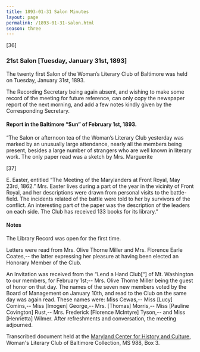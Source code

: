 ```yaml
---
title: 1893-01-31 Salon Minutes
layout: page
permalink: /1893-01-31-salon.html
season: three
---
```

[36]

### 21st Salon [Tuesday, January 31st, 1893]

The twenty first Salon of the Woman’s Literary Club of Baltimore was held on Tuesday, January 31st, 1893.

The Recording Secretary being again absent, and wishing to make some record of the meeting for future reference, can only copy the newspaper report of the next morning, and add a few notes kindly given by the Corresponding Secretary.

#### Report in the Baltimore “Sun” of February 1st, 1893. 

“The Salon or afternoon tea of the Woman’s Literary Club yesterday was marked by an unusually large attendance, nearly all the members being present, besides a large number of strangers who are well known in literary work. The only paper read was a sketch by Mrs. Marguerite

[37]

E. Easter, entitled “The Meeting of the Marylanders at Front Royal, May 23rd, 1862.” Mrs. Easter lives during a part of the year in the vicinity of Front Royal, and her descriptions were drawn from personal visits to the battle-field. The incidents related of the battle were told to her by survivors of the conflict. An interesting part of the paper was the description of the leaders on each side. The Club has received 133 books for its library.”

#### Notes

The Library Record was open for the first time.

Letters were read from Mrs. Olive Thorne Miller and Mrs. Florence Earle Coates,-- the latter expressing her pleasure at having been elected an Honorary Member of the Club.

An Invitation was received from the “Lend a Hand Club[“] of Mt. Washington to our members, for February 1st;-- Mrs. Olive Thorne Miller being the guest of honor on that day. The names of the seven new members voted by the Board of Management on January 10th, and read to the Club on the same day was again read. These names were: Miss Cewas,-- Miss [Lucy] Comins,-- Miss [Imogen] George,-- Mrs. [Thomas] Morris,-- Miss [Pauline Covington] Rust,-- Mrs. Frederick [Florence McIntyre] Tyson,-- and Miss [Henrietta] Wilmer. After refreshments and conversation, the meeting adjourned.

Transcribed document held at the [Maryland Center for History and Culture](http://mdhs.org/), Woman's Literary Club of Baltimore Collection, MS 988, Box 3. 